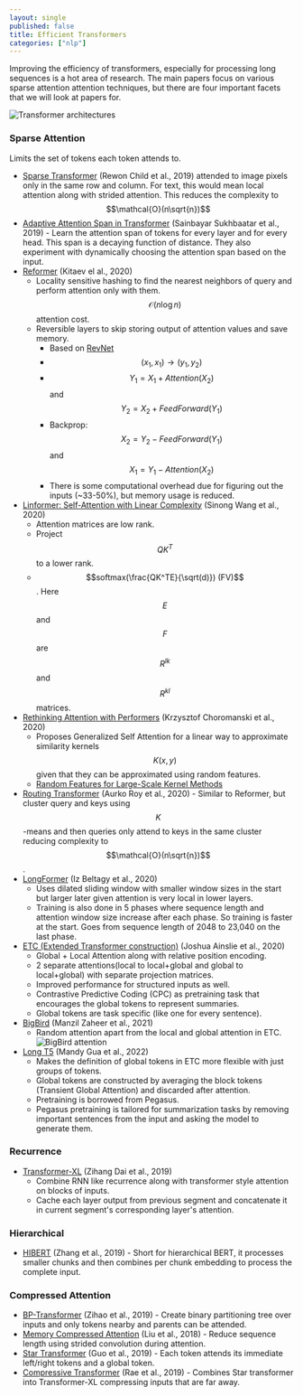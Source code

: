 ```yaml
---
layout: single
published: false
title: Efficient Transformers
categories: ["nlp"]
---
```


Improving the efficiency of transformers, especially for processing long sequences is a hot area of research. The main papers focus on various sparse attention attention techniques, but there are four important facets that we will look at papers for.

![Transformer architectures](https://d3i71xaburhd42.cloudfront.net/baed71eed57ad462f3ab138d4b1700a738cd5414/3-Figure1-1.png)

### Sparse Attention
Limits the set of tokens each token attends to.
- [Sparse Transformer](https://arxiv.org/abs/1904.10509) (Rewon Child et al., 2019) attended to image pixels only in the same row and column. For text, this would mean local attention along with strided attention. This reduces the complexity to $$\mathcal{O}(n\sqrt{n})$$
- [Adaptive Attention Span in Transformer](https://arxiv.org/abs/1905.07799) (Sainbayar Sukhbaatar et al., 2019) - Learn the attention span of tokens for every layer and for every head. This span is a decaying function of distance. They also experiment with dynamically choosing the attention span based on the input.
- [Reformer](https://arxiv.org/abs/2001.04451) (Kitaev el al., 2020)
  - Locality sensitive hashing to find the nearest neighbors of query and perform attention only with them. $$\mathcal{O}(n\log{n})$$ attention cost.
  - Reversible layers to skip storing output of attention values and save memory.
      - Based on [RevNet](https://arxiv.org/abs/1707.04585)
      - $$(x_1, x_1) \rightarrow (y_1, y_2)$$
      - $$Y_1 = X_1 + Attention(X_2)$$ and $$Y_2 = X_2 + FeedForward(Y_1)$$
      - Backprop: $$X_2 = Y_2 - FeedForward(Y_1)$$ and $$X_1 = Y_1 - Attention(X_2)$$
      - There is some computational overhead due for figuring out the inputs (~33-50%), but memory usage is reduced.
- [Linformer: Self-Attention with Linear Complexity](https://arxiv.org/abs/2006.04768) (Sinong Wang et al., 2020)
  - Attention matrices are low rank.
  - Project $$QK^T$$ to a lower rank.
  - $$softmax(\frac{QK^TE}{\sqrt(d)}) (FV)$$. Here $$E$$ and $$F$$ are $$R^{lk}$$ and $$R^{kl}$$ matrices.
- [Rethinking Attention with Performers](https://arxiv.org/abs/2009.14794) (Krzysztof Choromanski et al., 2020)
  - Proposes Generalized Self Attention for a linear way to approximate similarity kernels $$K(x, y)$$ given that they can be approximated using random features.
  - [Random Features for Large-Scale Kernel Methods](https://people.eecs.berkeley.edu/~brecht/papers/07.rah.rec.nips.pdf)
- [Routing Transformer](https://arxiv.org/abs/2003.05997) (Aurko Roy et al., 2020) - Similar to Reformer, but cluster query and keys using $$K$$-means and then queries only attend to  keys in the same cluster reducing complexity to $$\mathcal{O}(n\sqrt{n})$$.
- [LongFormer](https://arxiv.org/pdf/2004.05150.pdf) (Iz Beltagy et al., 2020)
  - Uses dilated sliding window  with smaller window sizes in the start but larger later given attention is very local in lower layers.
  - Training is also done in 5 phases where sequence length and attention window size increase after each phase. So training is faster at the start. Goes from sequence length of 2048 to 23,040 on the last phase.
- [ETC (Extended Transformer construction)](https://arxiv.org/pdf/2004.08483.pdf) (Joshua Ainslie et al., 2020)
  - Global + Local Attention along with relative position encoding.
  - 2 separate attentions(local to local+global and global to local+global) with separate projection matrices.
  - Improved performance for structured inputs as well.
  - Contrastive Predictive Coding (CPC) as pretraining task that encourages the global tokens to represent summaries.
  - Global tokens are task specific (like one for every sentence).
- [BigBird](https://arxiv.org/pdf/2007.14062.pdf) (Manzil Zaheer et al., 2021)
  - Random attention apart from the local and global attention in ETC.
  ![BigBird attention](https://production-media.paperswithcode.com/methods/Screen_Shot_2021-08-05_at_12.00.02_PM.png)
- [Long T5](https://arxiv.org/pdf/2112.07916.pdf) (Mandy Gua et al., 2022)
  - Makes the definition of global tokens in ETC more flexible with just groups of tokens.
  - Global tokens are constructed by averaging the block tokens (Transient Global Attention) and discarded after attention.
  - Pretraining is borrowed from Pegasus.
  - Pegasus pretraining is tailored for summarization tasks by removing important sentences from the input and asking the model to generate them.

### Recurrence
- [Transformer-XL](https://arxiv.org/abs/1901.02860) (Zihang Dai et al., 2019)
  - Combine RNN like recurrence along with transformer style attention on blocks of inputs.
  - Cache each layer output from previous segment and concatenate it in current segment's corresponding layer's attention.

### Hierarchical
- [HIBERT](https://arxiv.org/abs/1905.06566) (Zhang et al., 2019) - Short for hierarchical BERT, it processes smaller chunks and then combines per chunk embedding to process the complete input.

### Compressed Attention
- [BP-Transformer](https://arxiv.org/abs/1911.04070) (Zihao et al., 2019) - Create binary partitioning tree over inputs and only tokens nearby and parents can be attended.
- [Memory Compressed Attention](https://arxiv.org/pdf/1801.10198.pdf) (Liu et al., 2018) - Reduce sequence length using strided convolution during attention.
- [Star Transformer](https://arxiv.org/abs/1902.09113) (Guo et al., 2019) - Each token attends its immediate left/right tokens and a global token.
- [Compressive Transformer](https://arxiv.org/abs/1911.05507) (Rae et al., 2019) - Combines Star transformer into Transformer-XL compressing inputs that are far away.